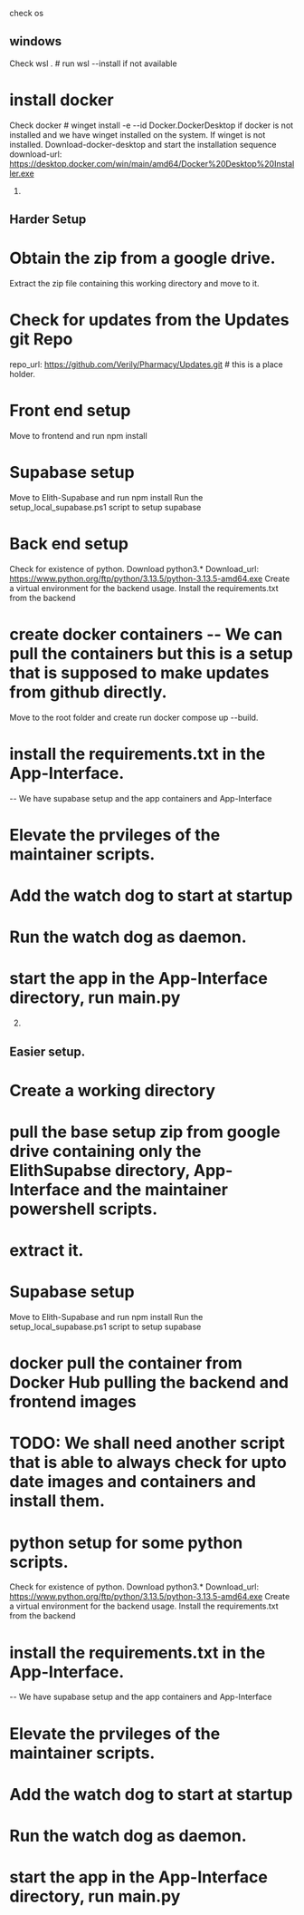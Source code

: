 check os

## windows
Check wsl . # run wsl --install if not available

# install docker
Check docker # winget install -e --id Docker.DockerDesktop if docker is  not installed and we have winget installed on the system. 
If winget is not installed. 
Download-docker-desktop and start the installation sequence
download-url: https://desktop.docker.com/win/main/amd64/Docker%20Desktop%20Installer.exe

1.
## Harder Setup 

# Obtain the zip from a google drive.
Extract the zip file containing this working directory and move to it.

# Check for updates from the Updates git Repo
repo_url: https://github.com/Verily/Pharmacy/Updates.git # this is a place holder.

# Front end setup
Move to frontend and run npm install

# Supabase setup
Move to Elith-Supabase and run npm install
Run the setup_local_supabase.ps1 script to setup supabase

# Back end setup
Check for existence of python. 
Download python3.*
Download_url: https://www.python.org/ftp/python/3.13.5/python-3.13.5-amd64.exe
Create a virtual environment for the backend usage. 
Install the requirements.txt from the backend

# create docker containers -- We can pull the containers but this is a setup that is supposed to make updates from github directly. 
Move to the root folder and create run docker compose up --build. 

# install the requirements.txt in the App-Interface.

-- We have supabase setup and the app containers and App-Interface

# Elevate the prvileges of the maintainer scripts. 
# Add the watch dog to start at startup
# Run the watch dog as daemon.
# start the app in the App-Interface directory, run main.py

2.
## Easier setup. 

# Create a working directory

# pull the base setup zip from google drive containing only the ElithSupabse directory, App-Interface and the maintainer powershell scripts. 

# extract it.
# Supabase setup
Move to Elith-Supabase and run npm install
Run the setup_local_supabase.ps1 script to setup supabase

# docker pull the container from Docker Hub pulling the backend and frontend images
# TODO: We shall need another script that is able to always check for upto date images and containers and install them.

# python setup for some python scripts. 
Check for existence of python. 
Download python3.*
Download_url: https://www.python.org/ftp/python/3.13.5/python-3.13.5-amd64.exe
Create a virtual environment for the backend usage. 
Install the requirements.txt from the backend

# install the requirements.txt in the App-Interface.

-- We have supabase setup and the app containers and App-Interface

# Elevate the prvileges of the maintainer scripts. 
# Add the watch dog to start at startup
# Run the watch dog as daemon.
# start the app in the App-Interface directory, run main.py